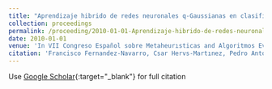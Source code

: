 ```yaml
---
title: "Aprendizaje hibrido de redes neuronales q-Gaussianas en clasificaciøn binaria"
collection: proceedings
permalink: /proceeding/2010-01-01-Aprendizaje-hibrido-de-redes-neuronales-q-Gaussianas-en-clasificacin-binaria
date: 2010-01-01
venue: 'In VII Congreso Español sobre Metaheurısticas and Algoritmos Evolutivos y Bioinspirados (MAEB2010)'
citation: 'Francisco Fernandez-Navarro, Csar Hervs-Martınez, Pedro Antonio Gutirrez, Manuel Cruz-Ramırez, Javier Snchez-Monedero, &quot;Aprendizaje hibrido de redes neuronales q-Gaussianas en clasificaciøn binaria.&quot; In VII Congreso Español sobre Metaheurısticas and Algoritmos Evolutivos y Bioinspirados (MAEB2010), 2010, pp.227-234.'
---
```

Use [Google Scholar](https://scholar.google.com/scholar?q=Aprendizaje+hibrido+de+redes+neuronales+q+Gaussianas+en+clasificaciøn+binaria){:target="_blank"} for full citation